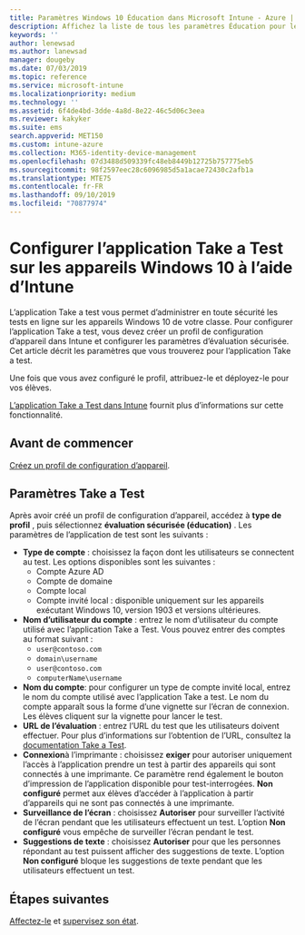 ```yaml
---
title: Paramètres Windows 10 Éducation dans Microsoft Intune - Azure | Microsoft Docs
description: Affichez la liste de tous les paramètres Éducation pour les appareils Windows 10. Utilisez ces paramètres dans un profil de configuration d’appareil avec l’application Take a Test, choisissez comment les utilisateurs ou les étudiants se connectent, surveillez l’écran pendant le test et plus encore dans Intune.
keywords: ''
author: lenewsad
ms.author: lanewsad
manager: dougeby
ms.date: 07/03/2019
ms.topic: reference
ms.service: microsoft-intune
ms.localizationpriority: medium
ms.technology: ''
ms.assetid: 6f4de4bd-3dde-4a8d-8e22-46c5d06c3eea
ms.reviewer: kakyker
ms.suite: ems
search.appverid: MET150
ms.custom: intune-azure
ms.collection: M365-identity-device-management
ms.openlocfilehash: 07d3488d509339fc48eb8449b12725b757775eb5
ms.sourcegitcommit: 98f2597eec28c6096985d5a1acae72430c2afb1a
ms.translationtype: MTE75
ms.contentlocale: fr-FR
ms.lasthandoff: 09/10/2019
ms.locfileid: "70877974"
---
```

# <a name="configure-the-take-a-test-app-on-windows-10-devices-using-intune"></a>Configurer l’application Take a Test sur les appareils Windows 10 à l’aide d’Intune

L’application Take a test vous permet d’administrer en toute sécurité les tests en ligne sur les appareils Windows 10 de votre classe. Pour configurer l’application Take a test, vous devez créer un profil de configuration d’appareil dans Intune et configurer les paramètres d’évaluation sécurisée. Cet article décrit les paramètres que vous trouverez pour l’application Take a test. 

Une fois que vous avez configuré le profil, attribuez-le et déployez-le pour vos élèves. 

[L’application Take a Test dans Intune](education-settings-configure.md) fournit plus d’informations sur cette fonctionnalité.

## <a name="before-you-begin"></a>Avant de commencer

[Créez un profil de configuration d’appareil](education-settings-configure.md#create-a-device-profile).

## <a name="take-a-test-settings"></a>Paramètres Take a Test
Après avoir créé un profil de configuration d’appareil, accédez à **type de profil** , puis sélectionnez **évaluation sécurisée (éducation)** . Les paramètres de l’application de test sont les suivants : 


- **Type de compte** : choisissez la façon dont les utilisateurs se connectent au test. Les options disponibles sont les suivantes :
  - Compte Azure AD
  - Compte de domaine
  - Compte local
  - Compte invité local : disponible uniquement sur les appareils exécutant Windows 10, version 1903 et versions ultérieures.    
- **Nom d’utilisateur du compte** : entrez le nom d’utilisateur du compte utilisé avec l’application Take a Test. Vous pouvez entrer des comptes au format suivant :
  - `user@contoso.com`
  - `domain\username`
  - `user@contoso.com`
  - `computerName\username`
- **Nom du compte**: pour configurer un type de compte invité local, entrez le nom du compte utilisé avec l’application Take a test. Le nom du compte apparaît sous la forme d’une vignette sur l’écran de connexion. Les élèves cliquent sur la vignette pour lancer le test.  
- **URL de l’évaluation** : entrez l’URL du test que les utilisateurs doivent effectuer. Pour plus d’informations sur l’obtention de l’URL, consultez la [documentation Take a Test](https://docs.microsoft.com/education/windows/take-tests-in-windows-10).
- **Connexion**à l’imprimante : choisissez **exiger** pour autoriser uniquement l’accès à l’application prendre un test à partir des appareils qui sont connectés à une imprimante. Ce paramètre rend également le bouton d’impression de l’application disponible pour test-interrogées. **Non configuré** permet aux élèves d’accéder à l’application à partir d’appareils qui ne sont pas connectés à une imprimante.  
- **Surveillance de l’écran** : choisissez **Autoriser** pour surveiller l’activité de l’écran pendant que les utilisateurs effectuent un test. L’option **Non configuré** vous empêche de surveiller l’écran pendant le test.
- **Suggestions de texte** : choisissez **Autoriser** pour que les personnes répondant au test puissent afficher des suggestions de texte. L’option **Non configuré** bloque les suggestions de texte pendant que les utilisateurs effectuent un test.

## <a name="next-steps"></a>Étapes suivantes

[Affectez-le](device-profile-assign.md) et [supervisez son état](device-profile-monitor.md).
